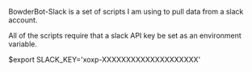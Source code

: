 BowderBot-Slack is a set of scripts I am using to pull data from a slack account.

All of the scripts require that a slack API key be set as an environment variable.

$export SLACK_KEY='xoxp-XXXXXXXXXXXXXXXXXXXX'
